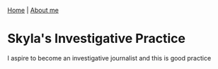 [Home](/index.html) | [About me](/aboutme.html) 

# Skyla's Investigative Practice

I aspire to become an investigative journalist and this is good practice
